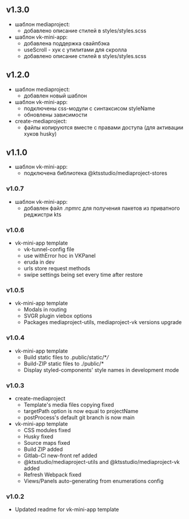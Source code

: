 ## v1.3.0
- шаблон mediaproject:
  - добавлено описание стилей в styles/styles.scss
- шаблон vk-mini-app:
  - добавлена поддержка свайпбэка
  - useScroll - хук с утилитами для скролла
  - добавлено описание стилей в styles/styles.scss

## v1.2.0

- шаблон mediaproject:
  - добавлен новый шаблон
- шаблон vk-mini-app:
  - подключены css-модули с синтаксисом styleName
  - обновлены зависимости
- create-mediaproject:
  - файлы копируются вместе с правами доступа (для активации хуков husky)

## v1.1.0

- шаблон vk-mini-app:
  - подключена библиотека @ktsstudio/mediaproject-stores

### v1.0.7

- шаблон vk-mini-app:
  - добавлен файл .npmrc для получения пакетов из приватного реджистри kts

### v1.0.6

- vk-mini-app template
  - vk-tunnel-config file
  - use withError hoc in VKPanel
  - eruda in dev
  - urls store request methods
  - swipe settings being set every time after restore

### v1.0.5

- vk-mini-app template
  - Modals in routing
  - SVGR plugin viebox options
  - Packages mediaproject-utils, mediaproject-vk versions upgrade

### v1.0.4

- vk-mini-app template
  - Build static files to .public/static/\*_/_
  - Build-ZIP static files to ./public/\*
  - Display styled-components' style names in development mode

### v1.0.3

- create-mediaproject
  - Template's media files copying fixed
  - targetPath option is now equal to projectName
  - postProcess's default git branch is now main
- vk-mini-app template
  - CSS modules fixed
  - Husky fixed
  - Source maps fixed
  - Build ZIP added
  - Gitlab-CI new-front ref added
  - @ktsstudio/mediaproject-utils and @ktsstudio/mediaproject-vk added
  - Refresh Webpack fixed
  - Views/Panels auto-generating from enumerations config

### v1.0.2

- Updated readme for vk-mini-app template
